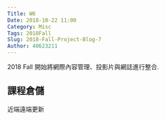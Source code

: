 ```yaml
---
Title: W6
Date: 2018-10-22 11:00
Category: Misc
Tags: 2018Fall
Slug: 2018-Fall-Project-Blog-7
Author: 40623211
---
```


2018 Fall 開始將網際內容管理、投影片與網誌進行整合.

<!-- PELICAN_END_SUMMARY -->

課程倉儲
----

近端遠端更新

